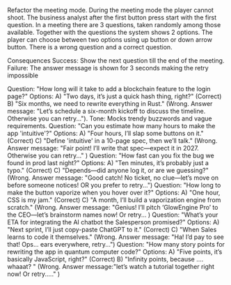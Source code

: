 Refactor the meeting mode. During the meeting mode the player cannot shoot. The business analyst after the first button press start with the first question. In a meeting there are 3 questions, taken randomly among those available. Together with the questions the  system shows 2 options. The player can choose between two options using up button or down arrow button. There is a wrong question and a correct question. 

Consequences
Success: Show the next question till the end of the meeting.
Failure:
The answer message is shown for 3 seconds making the retry impossible


Question: "How long will it take to add a blockchain feature to the login page?"
Options:
A) "Two days, it’s just a quick hash thing, right?" (Correct)
B) "Six months, we need to rewrite everything in Rust." (Wrong. Answer message: "Let’s schedule a six-month kickoff to discuss the timeline. Otherwise you can retry..."). 
Tone: Mocks trendy buzzwords and vague requirements.
Question: "Can you estimate how many hours to make the app 'intuitive'?"
Options:
A) "Four hours, I’ll slap some buttons on it." (Correct)
C) "Define 'intuitive' in a 10-page spec, then we’ll talk." (Wrong. Answer message: "Fair point! I’ll write that spec—expect it in 2027. Otherwise you can retry..." )
Question: "How fast can you fix the bug we found in prod last night?"
Options:
A) "Ten minutes, it’s probably just a typo." (Correct)
C) "Depends—did anyone log it, or are we guessing?" (Wrong. Answer message:  "Good catch! No ticket, no clue—let’s move on before someone notices! OR you prefer to retry...")
Question: "How long to make the button vaporize when you hover over it?"
Options:
A) "One hour, CSS is my jam." (Correct)
C) "A month, I’ll build a vaporization engine from scratch." (Wrong. Answer message: "Genius! I’ll pitch ‘GlowEngine Pro’ to the CEO—let’s brainstorm names now! Or retry... )
Question: "What’s your ETA for integrating the AI chatbot the Salesperson promised?"
Options:
A) "Next sprint, I’ll just copy-paste ChatGPT to it." (Correct)
C) "When Sales learns to code it themselves." (Wrong. Answer message: "Ha! I’d pay to see that! Ops... ears everywhere, retry...")
Question: "How many story points for rewriting the app in quantum computer code?"
Options:
A) "Five points, it’s basically JavaScript, right?" (Correct)
B) "Infinity points, because .... whaaat? " (Wrong. Answer message:"let’s watch a tutorial together right now! Or retry....." )

